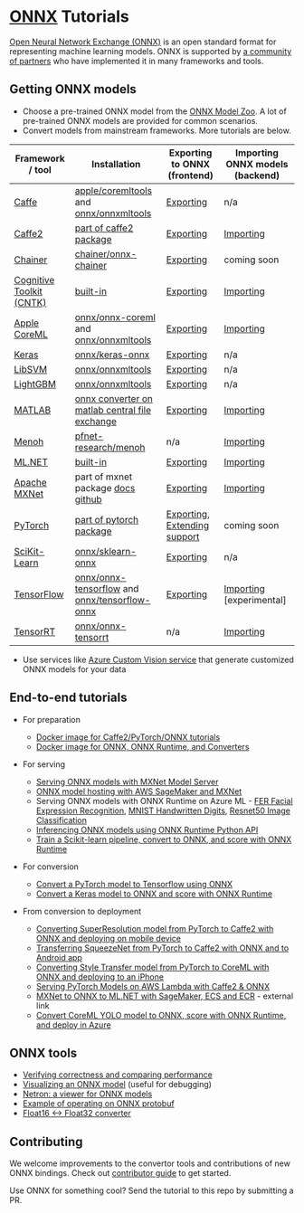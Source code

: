 # [ONNX](https://github.com/onnx/onnx) Tutorials

[Open Neural Network Exchange (ONNX)](http://onnx.ai/) is an open standard format for representing machine learning models. ONNX is supported by [a community of partners](https://onnx.ai/supported-tools) who have implemented it in many frameworks and tools.

## Getting ONNX models

* Choose a pre-trained ONNX model from the [ONNX Model Zoo](https://github.com/onnx/models). A lot of pre-trained ONNX models are provided for common scenarios.
* Convert models from mainstream frameworks. More tutorials are below.

| Framework / tool | Installation | Exporting to ONNX (frontend) | Importing ONNX models (backend) |
| --- | --- | --- | --- |
| [Caffe](https://github.com/BVLC/caffe) | [apple/coremltools](https://github.com/apple/coremltools) and [onnx/onnxmltools](https://github.com/onnx/onnxmltools) | [Exporting](https://github.com/onnx/onnx-docker/blob/master/onnx-ecosystem/converter_scripts/caffe_coreml_onnx.ipynb) | n/a |
| [Caffe2](http://caffe2.ai) | [part of caffe2 package](https://github.com/pytorch/pytorch/tree/master/caffe2/python/onnx) | [Exporting](tutorials/Caffe2OnnxExport.ipynb) | [Importing](tutorials/OnnxCaffe2Import.ipynb) |
| [Chainer](https://chainer.org/) | [chainer/onnx-chainer](https://github.com/chainer/onnx-chainer) | [Exporting](tutorials/ChainerOnnxExport.ipynb) | coming soon |
| [Cognitive Toolkit (CNTK)](https://www.microsoft.com/en-us/cognitive-toolkit/) | [built-in](https://docs.microsoft.com/en-us/cognitive-toolkit/setup-cntk-on-your-machine) | [Exporting](tutorials/CntkOnnxExport.ipynb) | [Importing](tutorials/OnnxCntkImport.ipynb) |
| [Apple CoreML](https://developer.apple.com/documentation/coreml) | [onnx/onnx-coreml](https://github.com/onnx/onnx-coreml) and [onnx/onnxmltools](https://github.com/onnx/onnxmltools) | [Exporting](https://github.com/onnx/onnx-docker/blob/master/onnx-ecosystem/converter_scripts/coreml_onnx.ipynb) | [Importing](tutorials/OnnxCoremlImport.ipynb) |
| [Keras](https://github.com/keras-team/keras) | [onnx/keras-onnx](https://github.com/onnx/keras-onnx) | [Exporting](https://github.com/onnx/onnx-docker/blob/master/onnx-ecosystem/converter_scripts/keras_onnx.ipynb) | n/a |
| [LibSVM](https://github.com/cjlin1/libsvm) | [onnx/onnxmltools](https://github.com/onnx/onnxmltools) | [Exporting](https://github.com/onnx/onnx-docker/blob/master/onnx-ecosystem/converter_scripts/libsvm_onnx.ipynb) | n/a |
| [LightGBM](https://github.com/Microsoft/LightGBM) | [onnx/onnxmltools](https://github.com/onnx/onnxmltools) | [Exporting](https://github.com/onnx/onnx-docker/blob/master/onnx-ecosystem/converter_scripts/lightgbm_onnx.ipynb) | n/a |
| [MATLAB](https://www.mathworks.com/) | [onnx converter on matlab central file exchange](https://www.mathworks.com/matlabcentral/fileexchange/67296) | [Exporting](https://www.mathworks.com/help/deeplearning/ref/exportonnxnetwork.html) | [Importing](https://www.mathworks.com/help/deeplearning/ref/importonnxnetwork.html) |
| [Menoh](https://github.com/pfnet-research/menoh) | [pfnet-research/menoh](https://github.com/pfnet-research/menoh) | n/a | [Importing](tutorials/OnnxMenohHaskellImport.ipynb) |
| [ML.NET](https://github.com/dotnet/machinelearning/) | [built-in](https://docs.microsoft.com/en-us/dotnet/api/microsoft.ml.models.onnxconverter.convert?view=ml-dotnet#definition) | [Exporting](https://github.com/dotnet/machinelearning/blob/master/test/Microsoft.ML.Tests/OnnxTests.cs) | [Importing](https://github.com/dotnet/machinelearning/blob/master/test/Microsoft.ML.OnnxTransformTest/OnnxTransformTests.cs#L186) |
| [Apache MXNet](http://mxnet.incubator.apache.org/) | part of mxnet package [docs](http://mxnet.incubator.apache.org/api/python/contrib/onnx.html) [github](https://github.com/apache/incubator-mxnet/tree/master/python/mxnet/contrib/onnx) | [Exporting](tutorials/MXNetONNXExport.ipynb) | [Importing](tutorials/OnnxMxnetImport.ipynb) |
| [PyTorch](http://pytorch.org/) | [part of pytorch package](http://pytorch.org/docs/master/onnx.html) | [Exporting](tutorials/PytorchOnnxExport.ipynb), [Extending support](tutorials/PytorchAddExportSupport.md) | coming soon |
| [SciKit-Learn](http://scikit-learn.org/) | [onnx/sklearn-onnx](https://github.com/onnx/sklearn-onnx) | [Exporting](https://github.com/onnx/onnx-docker/blob/master/onnx-ecosystem/converter_scripts/sklearn_onnx.ipynb) | n/a |
| [TensorFlow](https://www.tensorflow.org/) | [onnx/onnx-tensorflow](https://github.com/onnx/onnx-tensorflow) and [onnx/tensorflow-onnx](https://github.com/onnx/tensorflow-onnx) | [Exporting](tutorials/OnnxTensorflowExport.ipynb) | [Importing](tutorials/OnnxTensorflowImport.ipynb) [experimental] |
| [TensorRT](https://developer.nvidia.com/tensorrt) | [onnx/onnx-tensorrt](https://github.com/onnx/onnx-tensorrt) | n/a | [Importing](https://github.com/onnx/onnx-tensorrt/blob/master/README.md) |

* Use services like [Azure Custom Vision service](https://docs.microsoft.com/en-us/azure/cognitive-services/Custom-Vision-Service/custom-vision-onnx-windows-ml) that generate customized ONNX models for your data

## End-to-end tutorials

* For preparation
  * [Docker image for Caffe2/PyTorch/ONNX tutorials](pytorch_caffe2_docker.md)
  * [Docker image for ONNX, ONNX Runtime, and Converters](https://github.com/onnx/onnx-docker/tree/master/onnx-ecosystem)

* For serving
  * [Serving ONNX models with MXNet Model Server](tutorials/ONNXMXNetServer.ipynb)
  * [ONNX model hosting with AWS SageMaker and MXNet](https://github.com/awslabs/amazon-sagemaker-examples/blob/master/sagemaker-python-sdk/mxnet_onnx_eia/mxnet_onnx_eia.ipynb) 
  * Serving ONNX models with ONNX Runtime on Azure ML - [FER Facial Expression Recognition](https://github.com/Azure/MachineLearningNotebooks/blob/master/how-to-use-azureml/deployment/onnx/onnx-inference-facial-expression-recognition-deploy.ipynb), [MNIST Handwritten Digits](https://github.com/Azure/MachineLearningNotebooks/blob/master/how-to-use-azureml/deployment/onnx/onnx-inference-mnist-deploy.ipynb), [Resnet50 Image Classification](https://github.com/Azure/MachineLearningNotebooks/blob/master/how-to-use-azureml/deployment/onnx/onnx-modelzoo-aml-deploy-resnet50.ipynb)
  * [Inferencing ONNX models using ONNX Runtime Python API](https://microsoft.github.io/onnxruntime/auto_examples/plot_load_and_predict.html#sphx-glr-auto-examples-plot-load-and-predict-py)
  * [Train a Scikit-learn pipeline, convert to ONNX, and score with ONNX Runtime](https://microsoft.github.io/onnxruntime/auto_examples/plot_convert_pipeline_vectorizer.html#sphx-glr-auto-examples-plot-convert-pipeline-vectorizer-py)

* For conversion
  * [Convert a PyTorch model to Tensorflow using ONNX](tutorials/PytorchTensorflowMnist.ipynb)
  * [Convert a Keras model to ONNX and score with ONNX Runtime](https://microsoft.github.io/onnxruntime/auto_examples/plot_dl_keras.html#sphx-glr-auto-examples-plot-dl-keras-py)

* From conversion to deployment
  * [Converting SuperResolution model from PyTorch to Caffe2 with ONNX and deploying on mobile device](tutorials/PytorchCaffe2SuperResolution.ipynb)
  * [Transferring SqueezeNet from PyTorch to Caffe2 with ONNX and to Android app](tutorials/PytorchCaffe2MobileSqueezeNet.ipynb)
  * [Converting Style Transfer model from PyTorch to CoreML with ONNX and deploying to an iPhone](https://github.com/onnx/tutorials/tree/master/examples/CoreML/ONNXLive)
  * [Serving PyTorch Models on AWS Lambda with Caffe2 & ONNX](https://machinelearnings.co/serving-pytorch-models-on-aws-lambda-with-caffe2-onnx-7b096806cfac)
  * [MXNet to ONNX to ML.NET with SageMaker, ECS and ECR](https://cosminsanda.com/posts/mxnet-to-onnx-to-ml.net-with-sagemaker-ecs-and-ecr/) - external link
  * [Convert CoreML YOLO model to ONNX, score with ONNX Runtime, and deploy in Azure](https://github.com/Azure/MachineLearningNotebooks/blob/master/how-to-use-azureml/deployment/onnx/onnx-convert-aml-deploy-tinyyolo.ipynb)
  

## ONNX tools

* [Verifying correctness and comparing performance](tutorials/CorrectnessVerificationAndPerformanceComparison.ipynb)
* [Visualizing an ONNX model](tutorials/VisualizingAModel.md) (useful for debugging)
* [Netron: a viewer for ONNX models](https://github.com/lutzroeder/Netron)
* [Example of operating on ONNX protobuf](https://github.com/onnx/onnx/blob/master/onnx/examples/Protobufs.ipynb)
* [Float16 <-> Float32 converter](https://github.com/onnx/onnxmltools/blob/master/onnxmltools/utils/float16_converter.py)

## Contributing

We welcome improvements to the convertor tools and contributions of new ONNX bindings. Check out [contributor guide](https://github.com/onnx/onnx/blob/master/docs/CONTRIBUTING.md) to get started.

Use ONNX for something cool? Send the tutorial to this repo by submitting a PR.
